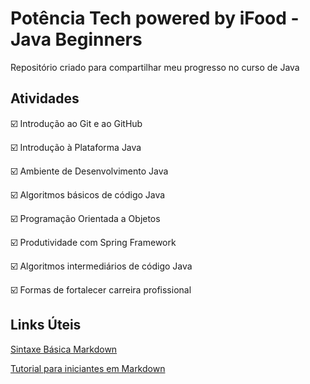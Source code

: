 # Potência Tech powered by iFood - Java Beginners
Repositório criado para compartilhar meu progresso no curso de Java


## Atividades
:ballot_box_with_check: Introdução ao Git e ao GitHub

:ballot_box_with_check: Introdução à Plataforma Java

:ballot_box_with_check: Ambiente de Desenvolvimento Java

:ballot_box_with_check: Algoritmos básicos de código Java

:ballot_box_with_check: Programação Orientada a Objetos 

:ballot_box_with_check: Produtividade com Spring Framework

:ballot_box_with_check: Algoritmos intermediários de código Java

:ballot_box_with_check: Formas de fortalecer carreira profissional

## Links Úteis
[Sintaxe Básica Markdown](https://www.markdownguide.org/)

[Tutorial para iniciantes em Markdown](https://www.markdowntutorial.com/)
